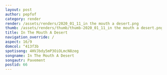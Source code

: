 ```yaml
---
layout: post
author: pepfof
category: render
render: /assets/renders/2020_01_11_in the mouth a desert.png
thumb: /assets/renders/thumb/thumb-2020_01_11_in the mouth a desert.png
title: In The Mouth A Desert
navigation_override: /
aspect: 16/9
domcol: ^413f3b
spotisong: 4HVJbdy5mP3OiOLmcN8zeg
songname: In The Mouth A Desert
songautr: Pavement
postid: 66
---
```


<!--USER BEGIN 1-->

<!--USER END 1-->

<!--more-->
<!--USER BEGIN 2-->

<!--USER END 2-->

